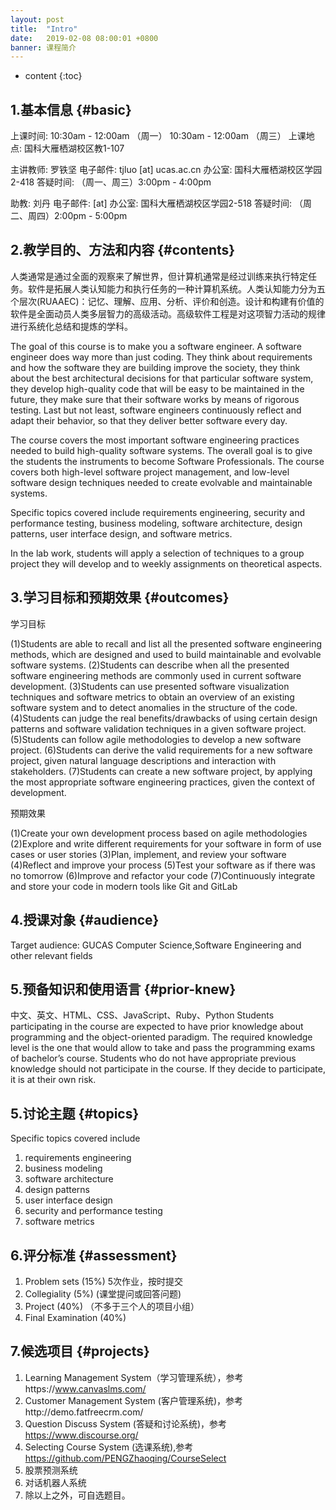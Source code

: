 ```yaml
---
layout: post
title:  "Intro"
date:   2019-02-08 08:00:01 +0800
banner: 课程简介
---
```


* content
{:toc}

1.基本信息 {#basic}
---------------------------
上课时间: 10:30am - 12:00am （周一）
          10:30am - 12:00am （周三）
上课地点: 国科大雁栖湖校区教1-107

主讲教师: 罗铁坚
电子邮件: tjluo [at] ucas.ac.cn
办公室: 国科大雁栖湖校区学园2-418 
答疑时间: （周一、周三）3:00pm - 4:00pm 

助教: 刘丹
电子邮件:  [at] 
办公室: 国科大雁栖湖校区学园2-518 
答疑时间: （周二、周四）2:00pm - 5:00pm

2.教学目的、方法和内容 {#contents}
---------------------------
人类通常是通过全面的观察来了解世界，但计算机通常是经过训练来执行特定任务。软件是拓展人类认知能力和执行任务的一种计算机系统。人类认知能力分为五个层次(RUAAEC)：记忆、理解、应用、分析、评价和创造。设计和构建有价值的软件是全面动员人类多层智力的高级活动。高级软件工程是对这项智力活动的规律进行系统化总结和提炼的学科。

The goal of this course is to make you a software engineer. A software engineer does way more than just coding. They think about requirements and how the software they are building improve the society, they think about the best architectural decisions for that particular software system, they develop high-quality code that will be easy to be maintained in the future, they make sure that their software works by means of rigorous testing. Last but not least, software engineers continuously reflect and adapt their behavior, so that they deliver better software every day.

The course covers the most important software engineering practices needed to build high-quality software systems. The overall goal is to give the students the instruments to become Software Professionals. The course covers both high-level software project management, and low-level software design techniques needed to create evolvable and maintainable systems.

Specific topics covered include requirements engineering, security and performance testing, business modeling, software architecture, design patterns, user interface design, and software metrics.

In the lab work, students will apply a selection of techniques to a group project they will develop and to weekly assignments on theoretical aspects. 

3.学习目标和预期效果 {#outcomes}
---------------------------------
学习目标

(1)Students are able to recall and list all the presented software engineering methods, which are designed and used to build maintainable and evolvable software systems.
(2)Students can describe when all the presented software engineering methods are commonly used in current software development.
(3)Students can use presented software visualization techniques and software metrics to obtain an overview of an existing software system and to detect anomalies in the structure of the code.
(4)Students can judge the real benefits/drawbacks of using certain design patterns and software validation techniques in a given software project.
(5)Students can follow agile methodologies to develop a new software project.
(6)Students can derive the valid requirements for a new software project, given natural language descriptions and interaction with stakeholders.
(7)Students can create a new software project, by applying the most appropriate software engineering practices, given the context of development. 

预期效果

(1)Create your own development process based on agile methodologies
(2)Explore and write different requirements for your software in form of use cases or user stories
(3)Plan, implement, and review your software
(4)Reflect and improve your process
(5)Test your software as if there was no tomorrow
(6)Improve and refactor your code
(7)Continuously integrate and store your code in modern tools like Git and GitLab

4.授课对象 {#audience}
---------------------------
Target audience: GUCAS Computer Science,Software Engineering and other relevant fields

5.预备知识和使用语言 {#prior-knew}
----------------------------
中文、英文、HTML、CSS、JavaScript、Ruby、Python 
Students participating in the course are expected to have prior knowledge about programming and the object-oriented paradigm. The required knowledge level is the one that would allow to take and pass the programming exams of bachelor’s course. 
Students who do not have appropriate previous knowledge should not participate in the course. If they decide to participate, it is at their own risk.


5.讨论主题 {#topics}
----------------------------
Specific topics covered include 
1. requirements engineering
2. business modeling
3. software architecture
4. design patterns
5. user interface design
6. security and performance testing
7. software metrics

6.评分标准 {#assessment}
---------------------------
1. Problem sets (15%) 5次作业，按时提交
2. Collegiality (5%) (课堂提问或回答问题)
3. Project  (40%) （不多于三个人的项目小组）
4. Final Examination (40%)

7.候选项目 {#projects}
---------------------------
1. Learning Management System（学习管理系统），参考https://www.canvaslms.com/
2. Customer Management System (客户管理系统)，参考http://demo.fatfreecrm.com/
3. Question Discuss System (答疑和讨论系统)，参考 https://www.discourse.org/
4. Selecting Course System (选课系统),参考 https://github.com/PENGZhaoqing/CourseSelect
5. 股票预测系统
6. 对话机器人系统 
7. 除以上之外，可自选题目。